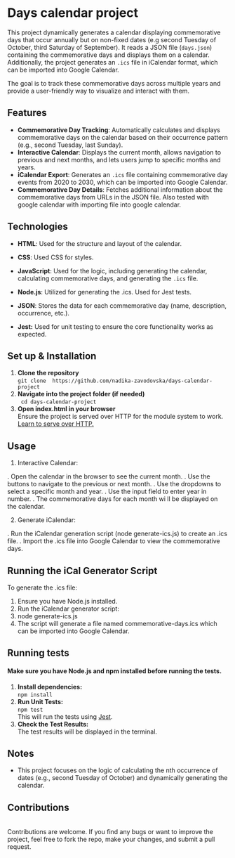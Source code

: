 # Days calendar project

This project dynamically generates a calendar displaying commemorative days that occur annually but on non-fixed dates (e.g second Tuesday of October, third Saturday of September). It reads a JSON file (`days.json`) containing the commemorative days and displays them on a calendar. Additionally, the project generates an `.ics` file in iCalendar format, which can be imported into Google Calendar.

The goal is to track these commemorative days across multiple years and provide a user-friendly way to visualize and interact with them.

## Features

- **Commemorative Day Tracking**: Automatically calculates and displays commemorative days on the calendar based on their occurrence pattern (e.g., second Tuesday, last Sunday).
- **Interactive Calendar**: Displays the current month, allows navigation to previous and next months, and lets users jump to specific months and years.
- **iCalendar Export**: Generates an `.ics` file containing commemorative day events from 2020 to 2030, which can be imported into Google Calendar.
- **Commemorative Day Details**: Fetches additional information about the commemorative days from URLs in the JSON file. Also tested with google calendar with importing file into google calendar.

## Technologies

- **HTML**: Used for the structure and layout of the calendar.
- **CSS**: Used CSS for styles.
- **JavaScript**: Used for the logic, including generating the calendar, calculating commemorative days, and generating the `.ics` file.
- **Node.js**: Utilized for generating the .ics. Used for Jest tests.
- **JSON**: Stores the data for each commemorative day (name, description, occurrence, etc.).



- **Jest:** Used for unit testing to ensure the core functionality works as expected.

## Set up & Installation
1. **Clone the repository** <br>``` git clone  https://github.com/nadika-zavodovska/days-calendar-project  ```
2. **Navigate into the project folder (if needed)** <br>``` cd days-calendar-project``` 
3. **Open index.html in your browser** <br>Ensure the project is served over HTTP for the module system to work. [Learn to serve over HTTP.](https://www.npmjs.com/package/http-server)

## Usage
1. Interactive Calendar:

. Open the calendar in the browser to see the current month.
. Use the buttons to navigate to the previous or next month.
. Use the dropdowns to select a specific month and year.
. Use the input field to enter year in number.
. The commemorative days for each month wi  ll be displayed on the calendar.

2. Generate iCalendar:

. Run the iCalendar generation script (node generate-ics.js) to create an .ics file.
. Import the .ics file into Google Calendar to view the commemorative days.

## Running the iCal Generator Script
To generate the .ics file:
1. Ensure you have Node.js installed.
2. Run the iCalendar generator script:
3. node generate-ics.js
4. The script will generate a file named commemorative-days.ics which can be imported into Google Calendar.

## Running tests
#### Make sure you have **Node.js** and **npm** installed before running the tests.
1. **Install dependencies:** <br>``` npm install ```
2. **Run Unit Tests:** <br>``` npm test ```<br>This will run the tests using [Jest](https://jestjs.io).
3. **Check the Test Results:** <br>The test results will be displayed in the terminal.

## Notes
- This project focuses on the logic of calculating the nth occurrence of dates (e.g., second Tuesday of October) and dynamically generating the calendar.


## Contributions 
<br>Contributions are welcome. If you find any bugs or want to improve the project, feel free to fork the repo, make your changes, and submit a pull request.